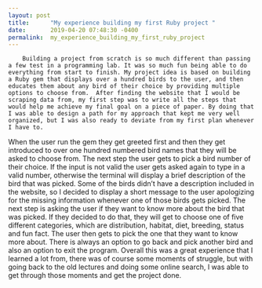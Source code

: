 ```yaml
---
layout: post
title:      "My experience building my first Ruby project "
date:       2019-04-20 07:48:30 -0400
permalink:  my_experience_building_my_first_ruby_project
---
```



        Building a project from scratch is so much different than passing a few test in a programming lab. It was so much fun being able to do everything from start to finish. My project idea is based on building a Ruby gem that displays over a hundred birds to the user, and then educates them about any bird of their choice by providing multiple options to choose from.  After finding the website that I would be scraping data from, my first step was to write all the steps that would help me achieve my final goal on a piece of paper. By doing that I was able to design a path for my approach that kept me very well organized, but I was also ready to deviate from my first plan whenever I have to. 
When the user run the gem they get greeted first and then they get introduced to over one hundred numbered bird names that they will be asked to choose from.  The next step the user gets to pick a bird number of their choice. If the input is not valid the user gets asked again to type in a valid number, otherwise the terminal will display a brief description of the bird that was picked. Some of the birds didn’t have a description included in the website, so I decided to display a short message to the user apologizing for the missing information whenever one of those birds gets picked. The next step is asking the user if they want to know more about the bird that was picked. If they decided to do that, they will get to choose one of five different categories, which are distribution, habitat, diet, breeding, status and fun fact. The user then gets to pick the one that they want to know more about. There is always an option to go back and pick another bird and also an option to exit the program.
Overall this was a great experience that I learned a lot from, there was of course some moments of struggle, but with going back to the old lectures and doing some online search, I was able to get through those moments and get the project done. 

